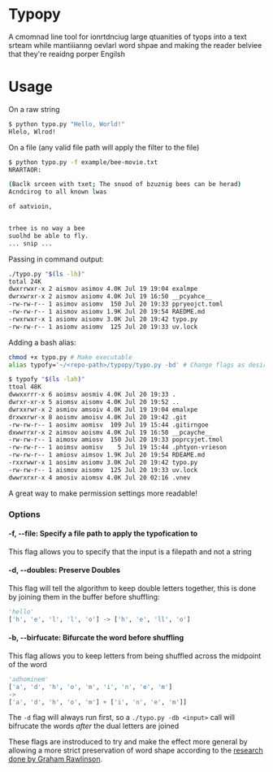 # Typopy
A cmomnad line tool for ionrtdnciug large qtuanities of tyops into a text srteam while mantiiianng oevlarl word shpae and making the reader belviee that they're reaidng porper Engilsh

# Usage
On a raw string
```bash
$ python typo.py "Hello, World!"
Hlelo, Wlrod!
```
On a file (any valid file path will apply the filter to the file)
```bash
$ python typo.py -f example/bee-movie.txt
NRARTAOR: 

(Baclk srceen with txet; The snuod of bzuznig bees can be herad) 
Acndcirog to all known lwas 

of aatvioin, 


trhee is no way a bee 
suolhd be able to fly. 
... snip ...
```

Passing in command output:
```bash
./typo.py "$(ls -lh)"
total 24K
dwxrrwxr-x 2 aismov asimov 4.0K Jul 19 19:04 exalmpe
dwrxwrxr-x 2 aismov asiomv 4.0K Jul 19 16:50 __pcyahce__
-rw-rw-r-- 1 asimov asiomv  150 Jul 20 19:33 ppryeojct.toml
-rw-rw-r-- 1 aismov asiomv 1.9K Jul 20 19:54 RAEDME.md
-rwxrwxr-x 1 asiomv aisomv 3.0K Jul 20 19:42 typo.py
-rw-rw-r-- 1 asiomv asiomv  125 Jul 20 19:33 uv.lock
```

Adding a bash alias:
```bash
chmod +x typo.py # Make executable
alias typofy='~/<repo-path>/typopy/typo.py -bd' # Change flags as desired
```

```bash
$ typofy "$(ls -lah)"
ttoal 48K
dwwxxrrr-x 6 aoimsv aosmiv 4.0K Jul 20 19:33 .
dwrxr-xr-x 5 aiomsv aisomv 4.0K Jul 20 19:52 ..
dwrxxrwr-x 2 asmiov amsoiv 4.0K Jul 19 19:04 emalxpe
drxwxrwr-x 8 aoismv amoisv 4.0K Jul 20 19:42 .git
-rw-rw-r-- 1 aosimv aomisv  109 Jul 19 15:44 .gitirngoe
dxwwrrxr-x 2 aimsov aoismv 4.0K Jul 19 16:50 __pcayche__
-rw-rw-r-- 1 aimosv amiosv  150 Jul 20 19:33 poprcyjet.tmol
-rw-rw-r-- 1 aoimsv aomisv    5 Jul 19 15:44 .phtyon-vrieson
-rw-rw-r-- 1 amiosv aimsov 1.9K Jul 20 19:54 RDEAME.md
-rxxrwwr-x 1 aosimv asiomv 3.0K Jul 20 19:42 typo.py
-rw-rw-r-- 1 aismov aisomv  125 Jul 20 19:33 uv.lock
dwwrxrxr-x 4 amosiv aiomsv 4.0K Jul 20 02:16 .vnev
```
A great way to make permission settings more readable!

### Options
#### -f, --file: Specify a file path to apply the typofication to
This flag allows you to specify that the input is a filepath and not a string

#### -d, --doubles: Preserve Doubles
This flag will tell the algorithm to keep double letters together, this is done by joining them in the buffer before shuffling:
```python
'hello'
['h', 'e', 'l', 'l', 'o'] -> ['h', 'e', 'll', 'o']
```

#### -b, --birfucate: Bifurcate the word before shuffling
This flag allows you to keep letters from being shuffled across the midpoint of the word
```python
'adhominem'
['a', 'd', 'h', 'o', 'm', 'i', 'n', 'e', 'm']
-> 
['a', 'd', 'h', 'o', 'm'] + ['i', 'n', 'e', 'm']]
```
The `-d` flag will always run first, so a `./typo.py -db <input>` call will bifrucate the words *after* the dual letters are joined

These flags are instroduced to try and make the effect more general by allowing a more strict preservation of word shape according to the [research done by Graham Rawlinson](https://www.mrc-cbu.cam.ac.uk/people/matt.davis/Cmabridge/rawlinson/).